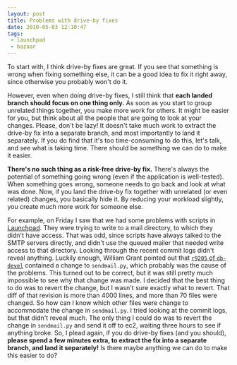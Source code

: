 ```yaml
---
layout: post
title: Problems with drive-by fixes
date: 2010-05-03 12:10:47
tags:
 - launchpad
 - bazaar
---
```


To start with, I think drive-by fixes are great. If you see that 
something is wrong when fixing something else, it can be a good idea to
fix it right away, since otherwise you probably won't do it.

However, even when doing drive-by fixes, I still think that **each
landed branch should focus on one thing only.** As soon as you start to
group unrelated things together, you make more work for others. It might
be easier for you, but think about all the people that are going to look
at your changes. Please, don't be lazy! It doesn't take much work to
extract the drive-by fix into a separate branch, and most importantly to
land it separately. If you do find that it's too time-consuming to do this, let's talk, and see what is taking time. There should be something we can do to make it easier.

**There's no such thing as a risk-free drive-by fix.** There's always the
potential of something going wrong (even if the application is 
well-tested). When something goes wrong, someone needs to go back and 
look at what was done. Now, if you land the drive-by fix together with 
unrelated (or even related) changes, you basically hide it. By reducing
your workload slightly, you create much more work for someone else.

For example, on Friday I saw that we had some problems with scripts in 
[Launchpad](https://launchpad.net). They were trying to write to a mail
directory, to which they didn't have access. That was odd, since scripts have
always talked to the SMTP servers directly, and didn't use the queued mailer
that needed write access to that directory. Looking through the recent commit
logs didn't reveal anything. Luckily enough, William Grant pointed out that 
[`r9205` of `db-devel`](http://bazaar.launchpad.net/~launchpad-pqm/launchpad/db-devel/revision/9205)
contained a change to `sendmail.py`, which probably was the cause of the
problems. This turned out to be correct, but it was still pretty much 
impossible to see why that change was made. I decided that the best thing
to do was to revert the change, but I wasn't sure exactly what to 
revert. That diff of that revision is more than 4000 lines, and more 
than 70 files were changed. So how can I know which other files were 
change to accommodate the change in `sendmail.py`. I tried looking at 
the commit logs, but that didn't reveal much. The only thing I could do 
was to revert the change in `sendmail.py` and send it off to ec2, 
waiting three hours to see if anything broke.
So, I plead again, if you do drive-by fixes (and you should), **please spend a few minutes extra, to extract the fix into a separate branch, and land it separately!** 
Is there maybe anything we can do to make this easier to do?
